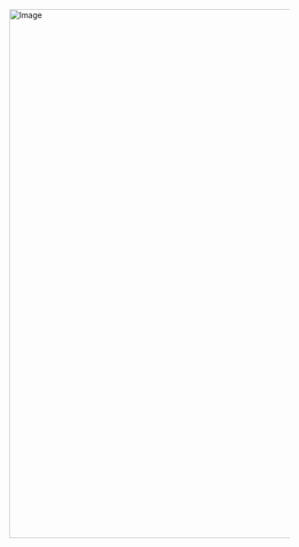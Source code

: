 <img width="1903" height="950" alt="Image" src="https://github.com/user-attachments/assets/65bbc454-8044-47cc-adac-b918a777160c" />
